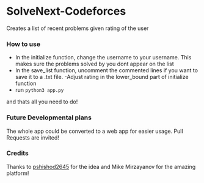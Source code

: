 # SolveNext-Codeforces

Creates a list of recent problems given rating of the user

### How to use

- In the initialize function, change the username to your username. This makes sure the problems solved by you dont appear on the list
- In the save_list function, uncomment the commented lines if you want to save it to a .txt file.
-Adjust rating in the lower_bound part of initialize function
- run ```python3 app.py```

and thats all you need to do!

### Future Developmental plans

The whole app could be converted to a web app for easier usage. Pull Requests are invited!

### Credits

Thanks to [pshishod2645](codeforces.com/profile/pshishod2645) for the idea and Mike Mirzayanov for the amazing platform!